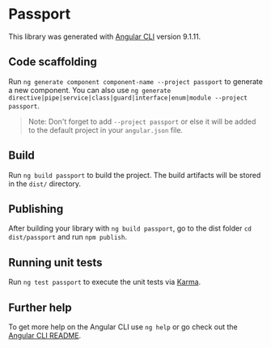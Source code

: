 # Passport

This library was generated with [Angular CLI](https://github.com/angular/angular-cli) version 9.1.11.

## Code scaffolding

Run `ng generate component component-name --project passport` to generate a new component. You can also use `ng generate directive|pipe|service|class|guard|interface|enum|module --project passport`.
> Note: Don't forget to add `--project passport` or else it will be added to the default project in your `angular.json` file. 

## Build

Run `ng build passport` to build the project. The build artifacts will be stored in the `dist/` directory.

## Publishing

After building your library with `ng build passport`, go to the dist folder `cd dist/passport` and run `npm publish`.

## Running unit tests

Run `ng test passport` to execute the unit tests via [Karma](https://karma-runner.github.io).

## Further help

To get more help on the Angular CLI use `ng help` or go check out the [Angular CLI README](https://github.com/angular/angular-cli/blob/master/README.md).
